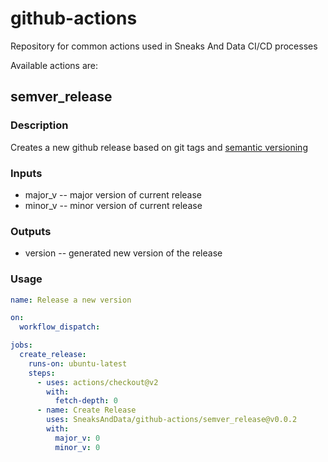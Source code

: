 # github-actions

Repository for common actions used in Sneaks And Data CI/CD processes

Available actions are:

## semver_release

### Description
Creates a new github release based on git tags and [semantic versioning](https://semver.org/)

### Inputs
- major_v -- major version of current release
- minor_v -- minor version of current release

### Outputs
- version -- generated new version of the release

### Usage
```yaml
name: Release a new version

on:
  workflow_dispatch:

jobs:
  create_release:
    runs-on: ubuntu-latest
    steps:
      - uses: actions/checkout@v2
        with:
          fetch-depth: 0
      - name: Create Release
        uses: SneaksAndData/github-actions/semver_release@v0.0.2
        with:
          major_v: 0
          minor_v: 0
```